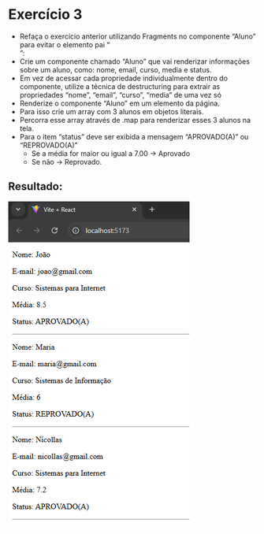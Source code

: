# Exercício 3

- Refaça o exercício anterior utilizando Fragments no
componente “Aluno” para evitar o elemento pai
“<div>”:
- Crie um componente chamado “Aluno” que vai
renderizar informações sobre um aluno, como: nome,
email, curso, media e status.
- Em vez de acessar cada propriedade individualmente
dentro do componente, utilize a técnica de
destructuring para extrair as propriedades “nome”,
“email”, “curso”, “media” de uma vez só
- Renderize o componente “Aluno” em um elemento da
página.
- Para isso crie um array com 3 alunos em objetos literais.
- Percorra esse array através de .map para renderizar
esses 3 alunos na tela.
- Para o item “status” deve ser exibida a mensagem
“APROVADO(A)” ou “REPROVADO(A)”
    - Se a média for maior ou igual a 7.00 -> Aprovado
    - Se não -> Reprovado.

## Resultado:

![alt text](image.png)
